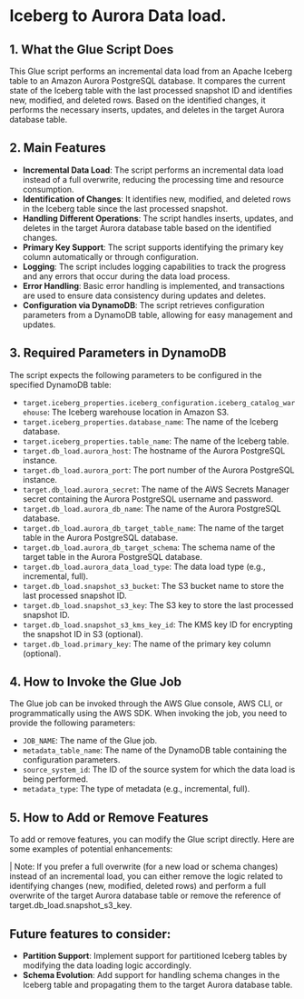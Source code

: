 # Iceberg to Aurora Data load.
## 1. What the Glue Script Does

This Glue script performs an incremental data load from an Apache Iceberg table to an Amazon Aurora PostgreSQL database. It compares the current state of the Iceberg table with the last processed snapshot ID and identifies new, modified, and deleted rows. Based on the identified changes, it performs the necessary inserts, updates, and deletes in the target Aurora database table.

## 2. Main Features

- **Incremental Data Load**: The script performs an incremental data load instead of a full overwrite, reducing the processing time and resource consumption.
- **Identification of Changes**: It identifies new, modified, and deleted rows in the Iceberg table since the last processed snapshot.
- **Handling Different Operations**: The script handles inserts, updates, and deletes in the target Aurora database table based on the identified changes.
- **Primary Key Support**: The script supports identifying the primary key column automatically or through configuration.
- **Logging**: The script includes logging capabilities to track the progress and any errors that occur during the data load process.
- **Error Handling**: Basic error handling is implemented, and transactions are used to ensure data consistency during updates and deletes.
- **Configuration via DynamoDB**: The script retrieves configuration parameters from a DynamoDB table, allowing for easy management and updates.

## 3. Required Parameters in DynamoDB

The script expects the following parameters to be configured in the specified DynamoDB table:

- `target.iceberg_properties.iceberg_configuration.iceberg_catalog_warehouse`: The Iceberg warehouse location in Amazon S3.
- `target.iceberg_properties.database_name`: The name of the Iceberg database.
- `target.iceberg_properties.table_name`: The name of the Iceberg table.
- `target.db_load.aurora_host`: The hostname of the Aurora PostgreSQL instance.
- `target.db_load.aurora_port`: The port number of the Aurora PostgreSQL instance.
- `target.db_load.aurora_secret`: The name of the AWS Secrets Manager secret containing the Aurora PostgreSQL username and password.
- `target.db_load.aurora_db_name`: The name of the Aurora PostgreSQL database.
- `target.db_load.aurora_db_target_table_name`: The name of the target table in the Aurora PostgreSQL database.
- `target.db_load.aurora_db_target_schema`: The schema name of the target table in the Aurora PostgreSQL database.
- `target.db_load.aurora_data_load_type`: The data load type (e.g., incremental, full).
- `target.db_load.snapshot_s3_bucket`: The S3 bucket name to store the last processed snapshot ID.
- `target.db_load.snapshot_s3_key`: The S3 key to store the last processed snapshot ID.
- `target.db_load.snapshot_s3_kms_key_id`: The KMS key ID for encrypting the snapshot ID in S3 (optional).
- `target.db_load.primary_key`: The name of the primary key column (optional).

## 4. How to Invoke the Glue Job

The Glue job can be invoked through the AWS Glue console, AWS CLI, or programmatically using the AWS SDK. When invoking the job, you need to provide the following parameters:

- `JOB_NAME`: The name of the Glue job.
- `metadata_table_name`: The name of the DynamoDB table containing the configuration parameters.
- `source_system_id`: The ID of the source system for which the data load is being performed.
- `metadata_type`: The type of metadata (e.g., incremental, full).

## 5. How to Add or Remove Features

To add or remove features, you can modify the Glue script directly. Here are some examples of potential enhancements:

| Note:
   If you prefer a full overwrite (for a new load or schema changes) instead of an incremental load, you can either remove the logic related to identifying changes (new, modified, deleted rows) and perform a full overwrite of the target Aurora database table or remove the reference of target.db_load.snapshot_s3_key.

## Future features to consider:
- **Partition Support**: Implement support for partitioned Iceberg tables by modifying the data loading logic accordingly.
- **Schema Evolution**: Add support for handling schema changes in the Iceberg table and propagating them to the target Aurora database table.